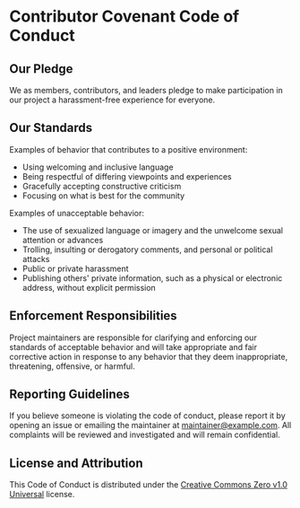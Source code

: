 # Contributor Covenant Code of Conduct

## Our Pledge

We as members, contributors, and leaders pledge to make participation in our project a harassment-free experience for everyone.

## Our Standards

Examples of behavior that contributes to a positive environment:
- Using welcoming and inclusive language
- Being respectful of differing viewpoints and experiences
- Gracefully accepting constructive criticism
- Focusing on what is best for the community

Examples of unacceptable behavior:
- The use of sexualized language or imagery and the unwelcome sexual attention or advances
- Trolling, insulting or derogatory comments, and personal or political attacks
- Public or private harassment
- Publishing others' private information, such as a physical or electronic address, without explicit permission

## Enforcement Responsibilities

Project maintainers are responsible for clarifying and enforcing our standards of acceptable behavior and will take appropriate and fair corrective action in response to any behavior that they deem inappropriate, threatening, offensive, or harmful.

## Reporting Guidelines

If you believe someone is violating the code of conduct, please report it by opening an issue or emailing the maintainer at maintainer@example.com. All complaints will be reviewed and investigated and will remain confidential.

## License and Attribution

This Code of Conduct is distributed under the [Creative Commons Zero v1.0 Universal](https://creativecommons.org/publicdomain/zero/1.0) license.
